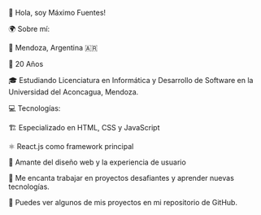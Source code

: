 👋 Hola, soy Máximo Fuentes!

🌍 Sobre mí:

  📍 Mendoza, Argentina 🇦🇷

  🎂 20 Años

  🎓 Estudiando Licenciatura en Informática y Desarrollo de Software en la Universidad del Aconcagua, Mendoza.

💻 Tecnologías:

  🏗️ Especializado en HTML, CSS y JavaScript

  ⚛️ React.js como framework principal

🎨 Amante del diseño web y la experiencia de usuario

🔹 Me encanta trabajar en proyectos desafiantes y aprender nuevas tecnologías.

🔹 Puedes ver algunos de mis proyectos en mi repositorio de GitHub.

